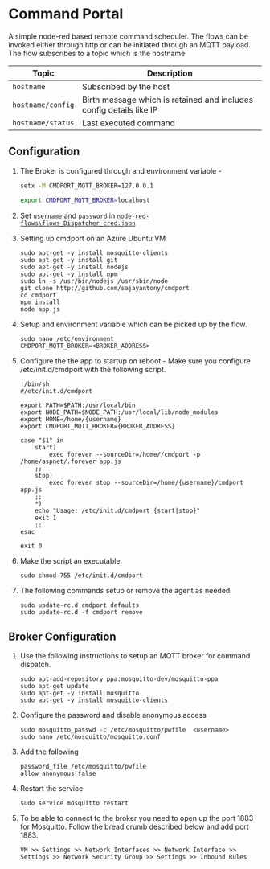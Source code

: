 # Command Portal

A simple node-red based remote command scheduler. The flows can be invoked either through http or can be initiated through an MQTT payload. The flow subscribes to a topic which is the hostname. 

|Topic|Description|
|----|-----------|
|`hostname`| Subscribed by the host | 
| `hostname/config` | Birth message which is retained and includes config details like IP |
| `hostname/status` | Last executed command | 
  

## Configuration
 
1. The Broker is configured through and environment variable - 

    ```cmd
    setx -M CMDPORT_MQTT_BROKER=127.0.0.1
    ```
    ```sh
    export CMDPORT_MQTT_BROKER=localhost
    ```

2. Set `username` and `password` in [`node-red-flows\flows_Dispatcher_cred.json`](node-red-flows/flows_Dispatcher_cred.json)

3. Setting up cmdport on an Azure Ubuntu VM 
    ```
	sudo apt-get -y install mosquitto-clients 	
	sudo apt-get -y install git
	sudo apt-get -y install nodejs
	sudo apt-get -y install npm
	sudo ln -s /usr/bin/nodejs /usr/sbin/node
	git clone http://github.com/sajayantony/cmdport
	cd cmdport
	npm install
	node app.js
    ```

4. Setup and environment variable which can be picked up by the flow. 
    ```
    sudo nano /etc/environment
    CMDPORT_MQTT_BROKER=<BROKER_ADDRESS>
    ```

5. Configure the the app to startup on reboot - Make sure you configure /etc/init.d/cmdport with the following script. 
    ```
    !/bin/sh
    #/etc/init.d/cmdport

    export PATH=$PATH:/usr/local/bin
    export NODE_PATH=$NODE_PATH:/usr/local/lib/node_modules
    export HOME=/home/{username}
    export CMDPORT_MQTT_BROKER={BROKER_ADDRESS}
    
    case "$1" in
        start)
            exec forever --sourceDir=/home//cmdport -p /home/aspnet/.forever app.js
        ;;
        stop)
            exec forever stop --sourceDir=/home/{username}/cmdport app.js
        ;;
        *)
        echo "Usage: /etc/init.d/cmdport {start|stop}"
        exit 1
        ;;
    esac

    exit 0
    ```

6. Make the script an executable.  
    ```
    sudo chmod 755 /etc/init.d/cmdport
    ```

7. The following commands setup or remove the agent as needed. 
    ```
    sudo update-rc.d cmdport defaults 
    sudo update-rc.d -f cmdport remove
    ```

## Broker Configuration

1. Use the following instructions to setup an MQTT broker for command dispatch. 
    
    ```
    sudo apt-add-repository ppa:mosquitto-dev/mosquitto-ppa
    sudo apt-get update
    sudo apt-get -y install mosquitto
    sudo apt-get -y install mosquitto-clients
    ```
2. Configure the password and disable anonymous access

    ```
    sudo mosquitto_passwd -c /etc/mosquitto/pwfile  <username>
    sudo nano /etc/mosquitto/mosquitto.conf
    ```

3. Add the following 

    ```
    password_file /etc/mosquitto/pwfile
    allow_anonymous false
    ```

4.  Restart the service 

    ```
    sudo service mosquitto restart
    ```

5. To be able to connect to the broker you need to open up the port 1883 for Mosquitto. 
Follow the bread crumb  described below and add port 1883. 

    ```
    VM >> Settings >> Network Interfaces >> Network Interface >> Settings >> Network Security Group >> Settings >> Inbound Rules 
    ```
